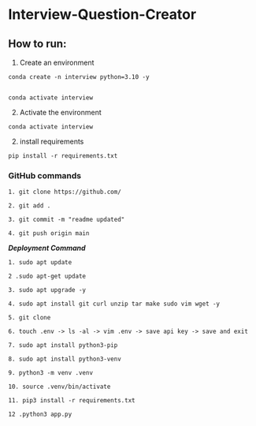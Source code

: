 # Interview-Question-Creator

[](https://github.com/entbappy/Interview-Question-Creator/blob/main/README.md#interview-question-creator)

## How to run:

[](https://github.com/entbappy/Interview-Question-Creator/blob/main/README.md#how-to-run)

1. Create an environment

```shell
conda create -n interview python=3.10 -y


conda activate interview
```

2. Activate the environment

```shell
conda activate interview
```

2. install requirements

```shell
pip install -r requirements.txt
```

### GitHub commands

[](https://github.com/entbappy/Interview-Question-Creator/blob/main/README.md#github-commands)

```shell
1. git clone https://github.com/

2. git add .

3. git commit -m "readme updated"

4. git push origin main
```

***Deployment Command***

```shell
1. sudo apt update

2 .sudo apt-get update

3. sudo apt upgrade -y

4. sudo apt install git curl unzip tar make sudo vim wget -y

5. git clone

6. touch .env -> ls -al -> vim .env -> save api key -> save and exit

7. sudo apt install python3-pip

8. sudo apt install python3-venv

9. python3 -m venv .venv

10. source .venv/bin/activate

11. pip3 install -r requirements.txt

12 .python3 app.py

```

